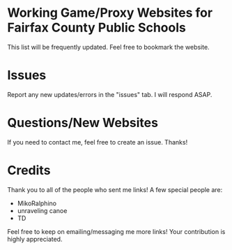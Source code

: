 # Working Game/Proxy Websites for Fairfax County Public Schools
This list will be frequently updated. Feel free to bookmark the website.
# Issues
Report any new updates/errors in the "issues" tab. I will respond ASAP. 
# Questions/New Websites
If you need to contact me, feel free to create an issue. Thanks!
# Credits
Thank you to all of the people who sent me links! A few special people are:
- MikoRalphino
- unraveling canoe
- TD

Feel free to keep on emailing/messaging me more links! Your contribution is highly appreciated. 
